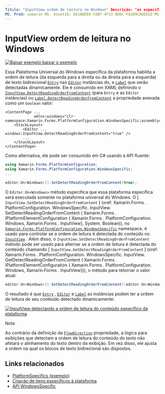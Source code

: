 ```yaml
---
Título: "InputView ordem de leitura no Windows" Descrição: "as especificações da plataforma permitem que você consuma a funcionalidade disponível apenas em uma plataforma específica, sem implementar renderizadores ou efeitos personalizados. Este artigo explica como consumir a plataforma específica do Windows que permite que a ordem de leitura do texto bidirecional seja detectada dinamicamente. "
MS. Prod: xamarin MS. AssetID: E61BAEE0-C8B7-4F33-8DDC-FA1B9CA8E81D MS. Technology: xamarin-Forms autor: davidbritch MS. Author: dabritch MS. Date: 10/24/2018 no-loc: [ Xamarin.Forms , Xamarin.Essentials ]
---
```


# <a name="inputview-reading-order-on-windows"></a>InputView ordem de leitura no Windows

[![Baixar exemplo ](~/media/shared/download.png) baixar o exemplo](https://docs.microsoft.com/samples/xamarin/xamarin-forms-samples/userinterface-platformspecifics)

Essa Plataforma Universal do Windows específica da plataforma habilita a ordem de leitura (da esquerda para a direita ou da direita para a esquerda) de texto bidirecional [`Entry`](xref:Xamarin.Forms.Entry) nas [`Editor`](xref:Xamarin.Forms.Editor) instâncias do, e [`Label`](xref:Xamarin.Forms.Label) que serão detectadas dinamicamente. Ele é consumido em XAML definindo o [`InputView.DetectReadingOrderFromContent`](xref:Xamarin.Forms.PlatformConfiguration.WindowsSpecific.InputView.DetectReadingOrderFromContentProperty) (para `Entry` e as `Editor` instâncias) ou [`Label.DetectReadingOrderFromContent`](xref:Xamarin.Forms.PlatformConfiguration.WindowsSpecific.Label.DetectReadingOrderFromContentProperty) a propriedade anexada como um `boolean` valor:

```xaml
<ContentPage ...
             xmlns:windows="clr-namespace:Xamarin.Forms.PlatformConfiguration.WindowsSpecific;assembly=Xamarin.Forms.Core">
    <StackLayout>
        <Editor ... windows:InputView.DetectReadingOrderFromContent="true" />
        ...
    </StackLayout>
</ContentPage>
```

Como alternativa, ele pode ser consumido em C# usando a API fluente:

```csharp
using Xamarin.Forms.PlatformConfiguration;
using Xamarin.Forms.PlatformConfiguration.WindowsSpecific;
...

editor.On<Windows>().SetDetectReadingOrderFromContent(true);
```

O `Editor.On<Windows>` método especifica que essa plataforma específica será executada somente no plataforma universal do Windows. O [ `InputView.SetDetectReadingOrderFromContent` ] (xref: Xamarin.Forms . PlatformConfiguration. WindowsSpecific. InputView. SetDetectReadingOrderFromContent ( Xamarin.Forms . IPlatformElementConfiguration { Xamarin.Forms . PlatformConfiguration. Windows, Xamarin.Forms . InputView}, System. Boolean)), no [`Xamarin.Forms.PlatformConfiguration.WindowsSpecific`](xref:Xamarin.Forms.PlatformConfiguration.WindowsSpecific) namespace, é usado para controlar se a ordem de leitura é detectada do conteúdo no [`InputView`](xref:Xamarin.Forms.InputView) . Além disso, o `InputView.SetDetectReadingOrderFromContent` método pode ser usado para alternar se a ordem de leitura é detectada do conteúdo chamando [ `InputView.GetDetectReadingOrderFromContent` ] (xref: Xamarin.Forms . PlatformConfiguration. WindowsSpecific. InputView. GetDetectReadingOrderFromContent ( Xamarin.Forms . IPlatformElementConfiguration { Xamarin.Forms . PlatformConfiguration. Windows, Xamarin.Forms . InputView})), o método para retornar o valor atual:

```csharp
editor.On<Windows>().SetDetectReadingOrderFromContent(!editor.On<Windows>().GetDetectReadingOrderFromContent());
```

O resultado é que [`Entry`](xref:Xamarin.Forms.Entry) , [`Editor`](xref:Xamarin.Forms.Editor) e [`Label`](xref:Xamarin.Forms.Label) as instâncias podem ter a ordem de leitura de seu conteúdo detectado dinamicamente:

[![InputView detectando a ordem de leitura do conteúdo específico da plataforma](inputview-reading-order-images/editor-readingorder.png "InputView detectando a ordem de leitura do conteúdo específico da plataforma")](inputview-reading-order-images/editor-readingorder-large.png#lightbox "InputView detectando a ordem de leitura do conteúdo específico da plataforma")

> [!NOTE]
> Ao contrário da definição da [`FlowDirection`](xref:Xamarin.Forms.VisualElement.FlowDirection) propriedade, a lógica para exibições que detectam a ordem de leitura do conteúdo do texto não afetará o alinhamento do texto dentro da exibição. Em vez disso, ele ajusta a ordem na qual os blocos de texto bidirecional são dispostos.

## <a name="related-links"></a>Links relacionados

- [PlatformSpecifics (exemplo)](https://docs.microsoft.com/samples/xamarin/xamarin-forms-samples/userinterface-platformspecifics)
- [Criação de itens específicos à plataforma](~/xamarin-forms/platform/platform-specifics/index.md#creating-platform-specifics)
- [API WindowsSpecific](xref:Xamarin.Forms.PlatformConfiguration.WindowsSpecific)
